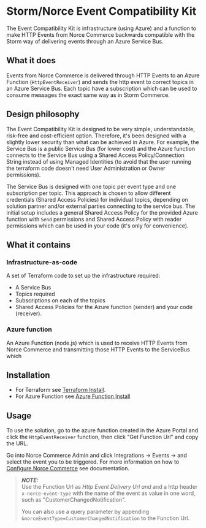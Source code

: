 # Storm/Norce Event Compatibility Kit
The Event Compatibility Kit is infrastructure (using Azure) and a function to make HTTP Events from Norce Commerce
backwards compatible with the Storm way of delivering events through an Azure Service Bus.


## What it does
Events from Norce Commerce is delivered through HTTP Events to an Azure Function (`HttpEventReceiver`) and sends
the http event to correct topics in an Azure Service Bus. Each topic have a subscription which can be used to
consume messages the exact same way as in Storm Commerce.

## Design philosophy
The Event Compatibility Kit is designed to be very simple, understandable, risk-free and cost-efficient option. Therefore, it's
been designed with a slightly lower security than what can be achieved in Azure. For example, the Service Bus is a
public Service Bus (for lower cost) and the Azure function connects to the Service Bus using a Shared Access
Policy/Connection String instead of using Managed Identities (to avoid that the user running the terraform code
doesn't need User Administration or Owner permissions).

The Service Bus is designed with one topic per event type and one subscription per topic. This approach is chosen to
allow different credentials (Shared Access Policies) for individual topics, depending on solution partner and/or
external parties connecting to the service bus. The initial setup includes a general Shared Access Policy for the
provided Azure function with `Send` permissions and Shared Access Policy with reader permissions which can be used in
your code (it's only for convenience).

## What it contains
### Infrastructure-as-code
A set of Terraform code to set up the infrastructure required:
- A Service Bus
- Topics required
- Subscriptions on each of the topics
- Shared Access Policies for the Azure function (sender) and your code (receiver).

### Azure function
An Azure Function (node.js) which is used to receive HTTP Events from Norce Commerce and transmitting those HTTP
Events to the ServiceBus which 

## Installation
- For Terraform see [Terraform Install](./terraform/readme.md).
- For Azure Function see [Azure Function Install](./function/readme.md)

## Usage
To use the solution, go to the azure function created in the Azure Portal and click the `HttpEventReceiver`
function, then click "Get Function Url" and copy the URL.

Go into Norce Commerce Admin and click Integrations &rarr; Events &rarr; and select the event you to be triggered.
For more information on how to [Configure Norce Commerce](https://docs.norce.io/developer-portal/system-integration/using-norceevent/)
see documentation.

> **_NOTE:_**  
Use the Function Url as *Http Event Delivery Url* _and_ and a http header `x-norce-event-type` with 
> the name of the event as value in one word, such as "CustomerChangedNotification".
> 
> You can also use a query parameter by appending `&norceEventType=CustomerChangedNotification` to the Function Url.
